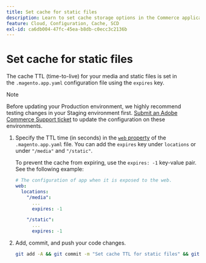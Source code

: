```yaml
---
title: Set cache for static files
description: Learn to set cache storage options in the Commerce application configuration file.
feature: Cloud, Configuration, Cache, SCD
exl-id: ca6db004-47fc-45ea-b8db-c0ecc3c2136b
---
```

# Set cache for static files

The cache TTL (time-to-live) for your media and static files is set in the `.magento.app.yaml` configuration file using the `expires` key.

>[!NOTE]
>
>Before updating your Production environment, we highly recommend testing changes in your Staging environment first. [Submit an Adobe Commerce Support ticket](https://experienceleague.adobe.com/docs/commerce-knowledge-base/kb/help-center-guide/magento-help-center-user-guide.html#submit-ticket) to update the configuration on these environments.

1. Specify the TTL time (in seconds) in the [`web` property](web-property.md) of the `.magento.app.yaml` file. You can add the `expires` key under `locations` or under `"/media"` and `"/static"`.

   To prevent the cache from expiring, use the `expires: -1` key-value pair. See the following example:

   ```yaml
   # The configuration of app when it is exposed to the web.
   web:
     locations:
       "/media":
         ...
         expires: -1

       "/static":
         ...
         expires: -1
   ```

1. Add, commit, and push your code changes.

   ```bash
   git add -A && git commit -m "Set cache TTL for static files" && git push origin <branch-name>
   ```
